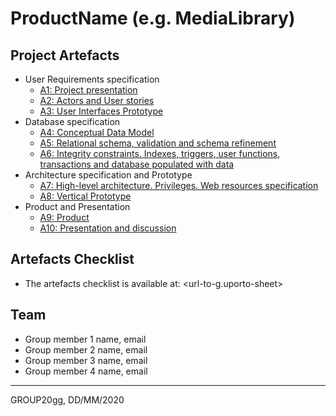 # ProductName (e.g. MediaLibrary)

## Project Artefacts

* User Requirements specification
  * [A1: Project presentation](a1)
  * [A2: Actors and User stories](a2)
  * [A3: User Interfaces Prototype](a3)
* Database specification
  * [A4: Conceptual Data Model](a4)
  * [A5: Relational schema, validation and schema refinement](a5)
  * [A6: Integrity constraints. Indexes, triggers, user functions, transactions and database populated with data](a6)
* Architecture specification and Prototype
  * [A7: High-level architecture. Privileges. Web resources specification](a7)
  * [A8: Vertical Prototype](a8)
* Product and Presentation
  * [A9: Product](a9)
  * [A10: Presentation and discussion](a10)

## Artefacts Checklist

* The artefacts checklist is available at: <url-to-g.uporto-sheet>

## Team

* Group member 1 name, email
* Group member 2 name, email
* Group member 3 name, email
* Group member 4 name, email

***
GROUP20gg, DD/MM/2020
